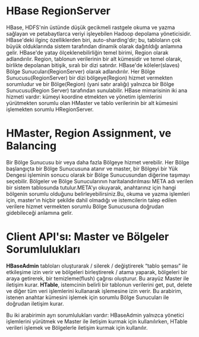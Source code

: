 #  HBase RegionServer
HBase, HDFS'nin üstünde düşük gecikmeli rastgele okuma ve yazma sağlayan ve petabaytlarca veriyi işleyebilen Hadoop depolama yöneticisidir.
HBase'deki ilginç özelliklerden biri, auto-sharding'dir; bu, tabloların çok büyük olduklarında sistem tarafından dinamik olarak dağıtıldığı anlamına gelir.
HBase'de yatay ölçeklenebilirliğin temel birimi, Region olarak adlandırılır. Region, tablonun verilerinin bir alt kümesidir ve temel olarak, birlikte depolanan bitişik, sıralı bir dizi satırdır.
HBase'de köleler(slaves) Bölge Sunucuları(RegionServer) olarak adlandırılır. Her Bölge Sunucusu(RegionServer) bir dizi bölgeye(Region) hizmet vermekten sorumludur ve bir Bölge(Region) (yani satır aralığı) yalnızca bir Bölge Sunucusu(Region Server) tarafından sunulabilir.
HBase mimarisinin iki ana hizmeti vardır: kümeyi koordine etmekten ve yönetim işlemlerini yürütmekten sorumlu olan HMaster ve tablo verilerinin bir alt kümesini işlemekten sorumlu HRegionServer.

# HMaster, Region Assignment, ve Balancing
Bir Bölge Sunucusu bir veya daha fazla Bölgeye hizmet verebilir. Her Bölge başlangıçta bir Bölge Sunucusuna atanır ve master, bir Bölgeyi bir Yük Dengesi işleminin sonucu olarak bir Bölge Sunucusundan diğerine taşımayı seçebilir.
Bölgeler ve Bölge Sunucularının haritalandırılması META adı verilen bir sistem tablosunda tutulur.META'yı okuyarak, anahtarınız için hangi bölgenin sorumlu olduğunu belirleyebilirsiniz.Bu, okuma ve yazma işlemleri için, master'ın hiçbir şekilde dahil olmadığı ve istemcilerin talep edilen verilere hizmet vermekten sorumlu Bölge Sunucusuna doğrudan gidebileceği anlamına gelir.

# Client API'sı: Master ve Bölgeler Sorumlulukları
**HBaseAdmin** tabloları oluşturarak / silerek / değiştirerek “tablo şeması” ile etkileşime izin verir ve bölgeleri birleştirerek / atama yaparak, bölgeleri bir araya getirerek, bir temizleme(flush) çağrısı oluşturur. Bu arayüz Master ile iletişim kurar.
**HTable**, istemcinin belirli bir tablonun verilerini get, put, delete ve diğer tüm veri işlemlerini kullanarak işlemesine izin verir. Bu arabirim, istenen anahtar kümesini işlemek için sorumlu Bölge Sunucuları ile doğrudan iletişim kurar.

Bu iki arabirimin ayrı sorumlulukları vardır: HBaseAdmin yalnızca yönetici işlemlerini yürütmek ve Master ile iletişim kurmak için kullanılırken, HTable verileri işlemek ve Bölgelerle iletişim kurmak için kullanılır.
